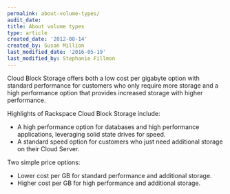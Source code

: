 ```yaml
---
permalink: about-volume-types/
audit_date:
title: About volume types
type: article
created_date: '2012-08-14'
created_by: Susan Million
last_modified_date: '2016-05-19'
last_modified_by: Stephanie Fillmon
---
```


Cloud Block Storage offers both a low cost per gigabyte option with standard performance for customers who only require more storage and a high performance option that provides increased storage with higher performance.

Highlights of Rackspace Cloud Block Storage include:

-  A high performance option for databases and high performance applications, leveraging solid state drives for speed.
-  A standard speed option for customers who just need additional storage on their Cloud Server.

Two simple price options:

-  Lower cost per GB for standard performance and additional storage.
-  Higher cost per GB for high performance and additional storage.
